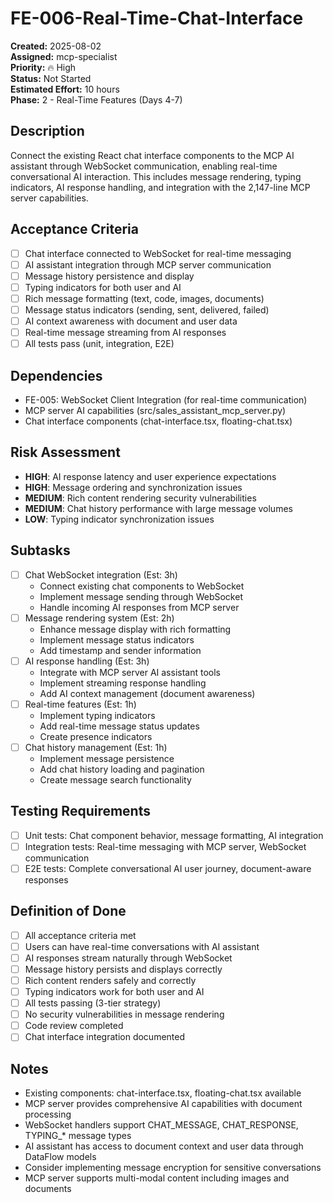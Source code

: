 # FE-006-Real-Time-Chat-Interface

**Created:** 2025-08-02  
**Assigned:** mcp-specialist  
**Priority:** 🔥 High  
**Status:** Not Started  
**Estimated Effort:** 10 hours  
**Phase:** 2 - Real-Time Features (Days 4-7)

## Description

Connect the existing React chat interface components to the MCP AI assistant through WebSocket communication, enabling real-time conversational AI interaction. This includes message rendering, typing indicators, AI response handling, and integration with the 2,147-line MCP server capabilities.

## Acceptance Criteria

- [ ] Chat interface connected to WebSocket for real-time messaging
- [ ] AI assistant integration through MCP server communication
- [ ] Message history persistence and display
- [ ] Typing indicators for both user and AI
- [ ] Rich message formatting (text, code, images, documents)
- [ ] Message status indicators (sending, sent, delivered, failed)
- [ ] AI context awareness with document and user data
- [ ] Real-time message streaming from AI responses
- [ ] All tests pass (unit, integration, E2E)

## Dependencies

- FE-005: WebSocket Client Integration (for real-time communication)
- MCP server AI capabilities (src/sales_assistant_mcp_server.py)
- Chat interface components (chat-interface.tsx, floating-chat.tsx)

## Risk Assessment

- **HIGH**: AI response latency and user experience expectations
- **HIGH**: Message ordering and synchronization issues
- **MEDIUM**: Rich content rendering security vulnerabilities
- **MEDIUM**: Chat history performance with large message volumes
- **LOW**: Typing indicator synchronization issues

## Subtasks

- [ ] Chat WebSocket integration (Est: 3h)
  - Connect existing chat components to WebSocket
  - Implement message sending through WebSocket
  - Handle incoming AI responses from MCP server
- [ ] Message rendering system (Est: 2h)
  - Enhance message display with rich formatting
  - Implement message status indicators
  - Add timestamp and sender information
- [ ] AI response handling (Est: 3h)
  - Integrate with MCP server AI assistant tools
  - Implement streaming response handling
  - Add AI context management (document awareness)
- [ ] Real-time features (Est: 1h)
  - Implement typing indicators
  - Add real-time message status updates
  - Create presence indicators
- [ ] Chat history management (Est: 1h)
  - Implement message persistence
  - Add chat history loading and pagination
  - Create message search functionality

## Testing Requirements

- [ ] Unit tests: Chat component behavior, message formatting, AI integration
- [ ] Integration tests: Real-time messaging with MCP server, WebSocket communication
- [ ] E2E tests: Complete conversational AI user journey, document-aware responses

## Definition of Done

- [ ] All acceptance criteria met
- [ ] Users can have real-time conversations with AI assistant
- [ ] AI responses stream naturally through WebSocket
- [ ] Message history persists and displays correctly
- [ ] Rich content renders safely and correctly
- [ ] Typing indicators work for both user and AI
- [ ] All tests passing (3-tier strategy)
- [ ] No security vulnerabilities in message rendering
- [ ] Code review completed
- [ ] Chat interface integration documented

## Notes

- Existing components: chat-interface.tsx, floating-chat.tsx available
- MCP server provides comprehensive AI capabilities with document processing
- WebSocket handlers support CHAT_MESSAGE, CHAT_RESPONSE, TYPING_* message types
- AI assistant has access to document context and user data through DataFlow models
- Consider implementing message encryption for sensitive conversations
- MCP server supports multi-modal content including images and documents